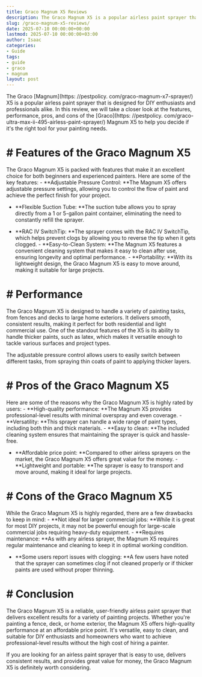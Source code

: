 ```yaml
---
title: Graco Magnum X5 Reviews
description: The Graco Magnum X5 is a popular airless paint sprayer that is designed for DIY enthusiasts and professionals alike. In this review, we will take a closer...
slug: /graco-magnum-x5-reviews/
date: 2025-07-10 00:00:00+00:00
lastmod: 2025-07-10 00:00:00+03:00
author: Isaac
categories:
- Guide
tags:
- guide
- graco
- magnum
layout: post
---
```


The Graco [Magnum](https: //pestpolicy. com/graco-magnum-x7-sprayer/) X5 is a popular airless paint sprayer that is designed for DIY enthusiasts and professionals alike. In this review, we will take a closer look at the features, performance, pros, and cons of the [Graco](https: //pestpolicy. com/graco-ultra-max-ii-495-airless-paint-sprayer/) Magnum X5 to help you decide if it's the right tool for your painting needs.

# # Features of the Graco Magnum X5

The Graco Magnum X5 is packed with features that make it an excellent choice for both beginners and experienced painters. Here are some of the key features: - **Adjustable Pressure Control: **The Magnum X5 offers adjustable pressure settings, allowing you to control the flow of paint and achieve the perfect finish for your project.

- **Flexible Suction Tube: **The suction tube allows you to spray directly from a 1 or 5-gallon paint container, eliminating the need to constantly refill the sprayer.

- **RAC IV SwitchTip: **The sprayer comes with the RAC IV SwitchTip, which helps prevent clogs by allowing you to reverse the tip when it gets clogged. - **Easy-to-Clean System: **The Magnum X5 features a convenient cleaning system that makes it easy to clean after use, ensuring longevity and optimal performance. - **Portability: **With its lightweight design, the Graco Magnum X5 is easy to move around, making it suitable for large projects.

# # Performance

The Graco Magnum X5 is designed to handle a variety of painting tasks, from fences and decks to large home exteriors. It delivers smooth, consistent results, making it perfect for both residential and light commercial use. One of the standout features of the X5 is its ability to handle thicker paints, such as latex, which makes it versatile enough to tackle various surfaces and project types.

The adjustable pressure control allows users to easily switch between different tasks, from spraying thin coats of paint to applying thicker layers.

# # Pros of the Graco Magnum X5

Here are some of the reasons why the Graco Magnum X5 is highly rated by users: - **High-quality performance: **The Magnum X5 provides professional-level results with minimal overspray and even coverage. - **Versatility: **This sprayer can handle a wide range of paint types, including both thin and thick materials. - **Easy to clean: **The included cleaning system ensures that maintaining the sprayer is quick and hassle-free.

- **Affordable price point: **Compared to other airless sprayers on the market, the Graco Magnum X5 offers great value for the money. - **Lightweight and portable: **The sprayer is easy to transport and move around, making it ideal for large projects.

# # Cons of the Graco Magnum X5

While the Graco Magnum X5 is highly regarded, there are a few drawbacks to keep in mind: - **Not ideal for larger commercial jobs: **While it is great for most DIY projects, it may not be powerful enough for large-scale commercial jobs requiring heavy-duty equipment. - **Requires maintenance: **As with any airless sprayer, the Magnum X5 requires regular maintenance and cleaning to keep it in optimal working condition.

- **Some users report issues with clogging: **A few users have noted that the sprayer can sometimes clog if not cleaned properly or if thicker paints are used without proper thinning.

# # Conclusion

The Graco Magnum X5 is a reliable, user-friendly airless paint sprayer that delivers excellent results for a variety of painting projects. Whether you're painting a fence, deck, or home exterior, the Magnum X5 offers high-quality performance at an affordable price point. It's versatile, easy to clean, and suitable for DIY enthusiasts and homeowners who want to achieve professional-level results without the high cost of hiring a painter.

If you are looking for an airless paint sprayer that is easy to use, delivers consistent results, and provides great value for money, the Graco Magnum X5 is definitely worth considering.
